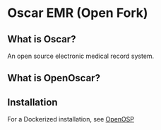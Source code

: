 # Oscar EMR (Open Fork)

## What is Oscar?

An open source electronic medical record system.

## What is OpenOscar?

## Installation

For a Dockerized installation, see [OpenOSP](https://github.com/open-osp/open-osp)